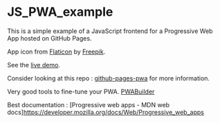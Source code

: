 # JS_PWA_example

This is a simple example of a JavaScript frontend for a Progressive Web App hosted on GitHub Pages.

App icon from [Flaticon](https://www.flaticon.com/fr/icones-gratuites/application) by [Freepik](https://www.flaticon.com/fr/auteurs/freepik).

See the [live demo](https://florianlatapie.github.io/JS_PWA_example/).

Consider looking at this repo : [github-pages-pwa](https://github.com/codepo8/github-page-pwa) for more information.

Very good tools to fine-tune your PWA. [PWABuilder](https://www.pwabuilder.com/)

Best documentation : [Progressive web apps - MDN web docs]https://developer.mozilla.org/docs/Web/Progressive_web_apps

